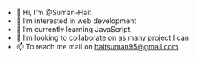 - 👋 Hi, I’m @Suman-Hait
- 👀 I’m interested in web development
- 🌱 I’m currently learning JavaScript
- 💞️ I’m looking to collaborate on as many project I can
- 📫 To reach me mail on haitsuman95@gmail.com

<!---
Suman-Hait/Suman-Hait is a ✨ special ✨ repository because its `README.md` (this file) appears on your GitHub profile.
You can click the Preview link to take a look at your changes.
--->
